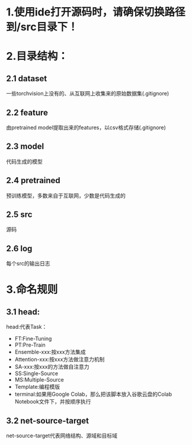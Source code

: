 # 1.使用ide打开源码时，请确保切换路径到/src目录下！
# 2.目录结构：
## 2.1 dataset
一些torchvision上没有的、从互联网上收集来的原始数据集(.gitignore)
## 2.2 feature
由pretrained model提取出来的features，以csv格式存储(.gitignore)
## 2.3 model
代码生成的模型
## 2.4 pretrained
预训练模型，多数来自于互联网，少数是代码生成的
## 2.5 src
源码
## 2.6 log
每个src的输出日志
# 3.命名规则
## 3.1 head:
head:代表Task：
- FT:Fine-Tuning
- PT:Pre-Train
- Ensemble-xxx:按xxx方法集成
- Attention-xxx:按xxx方法做注意力机制
- SA-xxx:按xxx的方法做自注意力
- SS:Single-Source
- MS:Multiple-Source
- Template:编程模版
- terminal:如果用Google Colab，那么把该脚本放入谷歌云盘的Colab Notebook文件下，并按顺序执行
## 3.2 net-source-target
net-source-target代表网络结构、源域和目标域